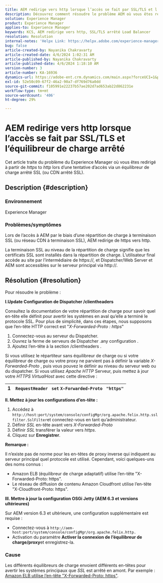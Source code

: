 ```yaml
---
title: AEM redirige vers http lorsque l’accès se fait par SSL/TLS et l’équilibreur de charge arrêté
description: Découvrez comment résoudre le problème AEM où vous êtes redirigé vers http lors de l’accès à AEM via SSL/TLS et l’équilibreur de charge arrêté.
solution: Experience Manager
product: Experience Manager
applies-to: Experience Manager
keywords: KCS, AEM redirige vers http, SSL/TLS arrêté Load Balancer
resolution: Resolution
internal-notes: 'Helpx Link: https://helpx.adobe.com/experience-manager/kb/AEM-redirecting-back-to-http-on-accessed-via-SSL-terminated-Load-Balancer.html'
bug: false
article-created-by: Nayanika Chakravarty
article-created-date: 4/6/2024 1:02:31 AM
article-published-by: Nayanika Chakravarty
article-published-date: 4/6/2024 1:18:10 AM
version-number: 3
article-number: KA-16936
dynamics-url: https://adobe-ent.crm.dynamics.com/main.aspx?forceUCI=1&pagetype=entityrecord&etn=knowledgearticle&id=0e02b555-b1f3-ee11-904b-0022480a40c2
exl-id: 52e50c09-67f2-46a2-90a7-df769d76a0dd
source-git-commit: f105991e22237b57ae202d7ad653ab22d862231e
workflow-type: tm+mt
source-wordcount: '406'
ht-degree: 29%

---
```


# AEM redirige vers http lorsque l’accès se fait par SSL/TLS et l’équilibreur de charge arrêté


Cet article traite du problème du Experience Manager où vous êtes redirigé à partir de *https* to *http* lors d’une tentative d’accès via un équilibreur de charge arrêté SSL (ou CDN arrêté SSL).

## Description {#description}


### <b>Environnement</b>

Experience Manager

### <b>Problèmes/symptômes</b>

Lors de l’accès à AEM par le biais d’une répartition de charge à terminaison SSL (ou réseau CDN à terminaison SSL), AEM redirige de https vers http.

La terminaison SSL au niveau de la répartition de charge signifie que les certificats SSL sont installés dans la répartition de charge. L’utilisateur final accède au site par l’intermédiaire de https://, et Dispatcher/Web Server et AEM sont accessibles sur le serveur principal via http://.




## Résolution {#resolution}


Pour résoudre le problème :

<b>I.Update Configuration de Dispatcher /clientheaders</b>

Consultez la documentation de votre répartition de charge pour savoir quel en-tête elle définit pour avertir les systèmes en aval qu’elle a terminé le protocole SSL. Pour plus de simplicité, dans ces étapes, nous supposons que l’en-tête HTTP correct est &quot;*X-Forwarded-Proto : https*&quot;

1. Connectez-vous au serveur du Dispatcher.
2. Ouvrez la ferme de serveurs de Dispatcher .any configuration .
3. Ajoutez l’en-tête à la section /clientheaders .


Si vous utilisez le répartiteur sans équilibreur de charge ou si votre équilibreur de charge ou votre proxy ne parvient pas à définir la variable *X-Forwarded-Proto* , puis vous pouvez le définir au niveau du serveur web ou du dispatcher. Si vous utilisez *Apache HTTP* Serveur, puis mettez à jour votre *HTTPS VirtualHost* avec cette directive :


| 1 | `RequestHeader ` `set` `X-Forwarded-Proto ` `"https"` |
| --- | --- |


<b>II. Mettez à jour les configurations d’en-tête :</b>

1. Accédez à `http://host:port/system/console/configMgr/org.apache.felix.http.sslfilter.SslFilter`et connectez-vous en tant qu’administrateur.
2. Définir *SSL* en-tête avant vers *X-Forwarded-Proto*
3. Définir *SSL* transférer la valeur vers *https*.
4. Cliquez sur <b>Enregistrer</b>.


<b>Remarque :</b>

Il n’existe pas de norme pour les en-têtes de proxy inverse qui indiquent au serveur principal quel protocole est utilisé. Cependant, voici quelques-uns des noms connus :

- Amazon ELB (équilibreur de charge adaptatif) utilise l’en-tête &quot;X-Forwarded-Proto: https&quot;.
- Le réseau de diffusion de contenu Amazon Cloudfront utilise l’en-tête &quot;X-Cloudfront-Proto: https&quot;.


<b>III. Mettre à jour la configuration OSGi Jetty (AEM 6.3 et versions ultérieures)</b>

Sur AEM version 6.3 et ultérieure, une configuration supplémentaire est requise :

- Connectez-vous à `http://aem-host:port/system/console/configMgr/org.apache.felix.http.`
- Activation du paramètre <b>Activer la connexion de l’équilibreur de charge/proxy</b>et enregistrez-la.


### Cause

Les différents équilibreurs de charge envoient différents en-têtes pour avertir les systèmes principaux que *SSL* est arrêté en amont. Par exemple : [Amazon ELB utilise l’en-tête &quot;X-Forwarded-Proto: https&quot;](https://docs.aws.amazon.com/fr_fr/elasticloadbalancing/latest/classic/x-forwarded-headers.html#x-forwarded-proto).
